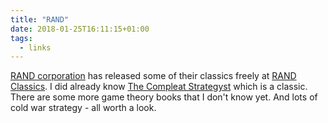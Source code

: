 ```yaml
---
title: "RAND"
date: 2018-01-25T16:11:15+01:00
tags:
  - links
---
```


[RAND corporation](https://www.rand.org) has released some of their
classics freely at [RAND
Classics](https://www.rand.org/pubs/classics.html).  I did already
know [The Compleat
Strategyst](https://www.rand.org/pubs/commercial_books/CB113-1.html)
which is a classic.  There are some more game theory books that I
don't know yet.  And lots of cold war strategy - all worth a look.
